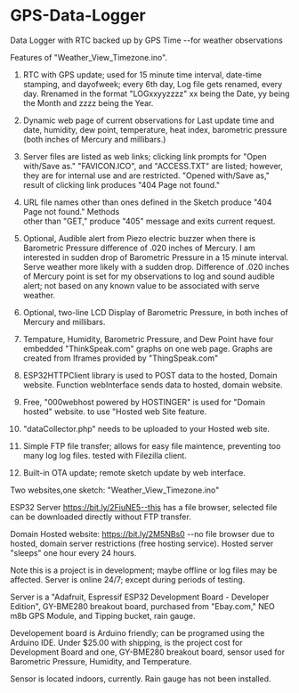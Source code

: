 # GPS-Data-Logger
Data Logger with RTC backed up by GPS Time  --for weather observations

Features of "Weather_View_Timezone.ino".

1. RTC with GPS update; used for 15 minute time interval, date-time stamping, and dayofweek; 
every 6th day, Log file gets renamed, every day.  Rrenamed in the format "LOGxxyyzzzz" 
xx being the Date, yy being the Month and zzzz being the Year. 

2. Dynamic web page of current observations for Last update time and date, humidity, dew
point, temperature, heat index, barometric pressure (both inches of Mercury and millibars.) 

3. Server files are listed as web links; clicking link prompts for "Open with/Save as."
"FAVICON.ICO", and "ACCESS.TXT" are listed; however, they are for internal use and are restricted.
"Opened with/Save as," result of clicking link produces "404 Page not found."

4. URL file names other than ones defined in the Sketch produce "404 Page not found." Methods   
other than "GET," produce "405" message and exits current request.

5. Optional,  Audible alert from Piezo electric buzzer when there is Barometric Pressure difference of
.020 inches of Mercury. I am interested in sudden drop of Barometric Pressure in a 15 minute
interval. Serve weather more likely with a sudden drop. Difference of .020 inches of Mercury
point is set for my observations to log and sound audible alert; not based on any known value
to be associated with serve weather.

6. Optional, two-line LCD Display of Barometric Pressure, in both inches of Mercury and millibars.

7. Tempature, Humidity, Barometric Pressure, and Dew Point have four embedded "ThinkSpeak.com"
graphs on one web page. Graphs are created from Iframes provided by "ThingSpeak.com"

8. ESP32HTTPClient library is used to POST data to the hosted, Domain website.  Function 
webInterface sends data to hosted, domain website.

9. Free, "000webhost powered by HOSTINGER" is used for "Domain hosted" website.
 to use "Hosted web Site feature.
 
10. "dataCollector.php" needs to be uploaded to your Hosted web site.

11. Simple FTP file transfer; allows for easy file maintence, preventing too many log log files.
tested with Filezilla client.

12. Built-in OTA update; remote sketch update by web interface.

Two websites,one sketch: "Weather_View_Timezone.ino"

ESP32 Server https://bit.ly/2FiuNE5--this has a file browser, selected file 
can be downloaded directly without FTP transfer.

Domain Hosted website:  https://bit.ly/2M5NBs0  --no file browser due to hosted, 
domain server restrictions (free hosting service). Hosted server "sleeps" one hour every 24 
hours.

Note this is a project is in development; maybe offline or log files may be affected.
Server is online 24/7; except during periods of testing.

Server is a "Adafruit, Espressif ESP32 Development Board - Developer Edition", GY-BME280 
breakout board, purchased from "Ebay.com," NEO m8b GPS Module, and Tipping bucket, rain gauge.

Developement board is Arduino friendly; can be programed using the Arduino IDE.
Under $25.00 with shipping, is the project cost for Development Board and one,
GY-BME280 breakout board, sensor used for Barometric Pressure, Humidity, and Temperature.

Sensor is located indoors, currently.  Rain gauge has not been installed.
